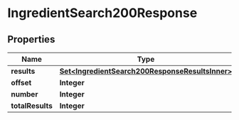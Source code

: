 

# IngredientSearch200Response

## Properties

Name | Type | Description | Notes
------------ | ------------- | ------------- | -------------
**results** | [**Set&lt;IngredientSearch200ResponseResultsInner&gt;**](IngredientSearch200ResponseResultsInner.md) |  | 
**offset** | **Integer** |  | 
**number** | **Integer** |  | 
**totalResults** | **Integer** |  | 





